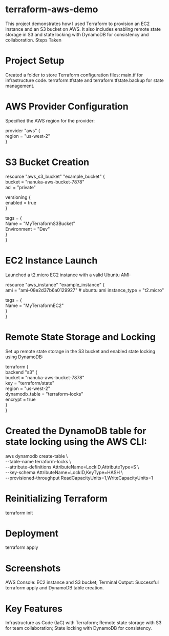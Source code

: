 # terraform-aws-demo
This project demonstrates how I used Terraform to provision an EC2 instance and an S3 bucket on AWS. It also includes enabling remote state storage in S3 and state locking with DynamoDB for consistency and collaboration.
Steps Taken

# Project Setup
Created a folder to store Terraform configuration files:
main.tf for infrastructure code.
terraform.tfstate and terraform.tfstate.backup for state management.

# AWS Provider Configuration
Specified the AWS region for the provider:

provider "aws" {  
  region = "us-west-2"  
}  

# S3 Bucket Creation

resource "aws_s3_bucket" "example_bucket" {  
  bucket = "nanuka-aws-bucket-7878"  
  acl    = "private"  

  versioning {  
    enabled = true  
  }  

  tags = {  
    Name        = "MyTerraformS3Bucket"  
    Environment = "Dev"  
  }  
}  
 

# EC2 Instance Launch

Launched a t2.micro EC2 instance with a valid Ubuntu AMI:

resource "aws_instance" "example_instance" {  
  ami           = "ami-08e2d37b6a0129927"  # ubuntu ami 
  instance_type = "t2.micro"  

  tags = {  
    Name = "MyTerraformEC2"  
  }  
}  
 

# Remote State Storage and Locking

Set up remote state storage in the S3 bucket and enabled state locking using DynamoDB:

terraform {  
  backend "s3" {  
    bucket         = "nanuka-aws-bucket-7878"  
    key            = "terraform/state"  
    region         = "us-west-2"  
    dynamodb_table = "terraform-locks"  
    encrypt        = true  
  }  
}  

# Created the DynamoDB table for state locking using the AWS CLI:

aws dynamodb create-table \  
  --table-name terraform-locks \  
  --attribute-definitions AttributeName=LockID,AttributeType=S \  
  --key-schema AttributeName=LockID,KeyType=HASH \  
  --provisioned-throughput ReadCapacityUnits=1,WriteCapacityUnits=1  
  
# Reinitializing Terraform

terraform init  

# Deployment

terraform apply  

# Screenshots

AWS Console: EC2 instance and S3 bucket;
Terminal Output: Successful terraform apply and DynamoDB table creation.

# Key Features

Infrastructure as Code (IaC) with Terraform;
Remote state storage with S3 for team collaboration;
State locking with DynamoDB for consistency.
